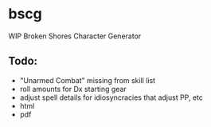# bscg
WIP Broken Shores Character Generator

## Todo:
* "Unarmed Combat" missing from skill list
* roll amounts for Dx starting gear
* adjust spell details for idiosyncracies that adjust PP, etc
* html
* pdf

